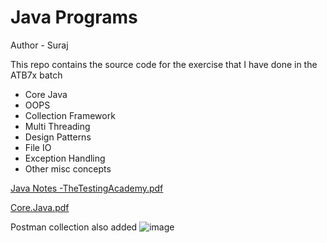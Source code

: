 # Java Programs

Author - Suraj

This repo contains the source code for the 
exercise that I have done in the ATB7x batch

- Core Java
- OOPS
- Collection Framework
- Multi Threading
- Design Patterns
- File IO
- Exception Handling
- Other misc concepts

[Java Notes -TheTestingAcademy.pdf](https://github.com/user-attachments/files/17091025/Java.Notes.-TheTestingAcademy.pdf)

[Core.Java.pdf](https://github.com/user-attachments/files/17091024/Core.Java.pdf)

Postman collection also added
![image](https://github.com/user-attachments/assets/c2bc5126-92ae-4569-b1c0-5d1fb5d8221b)

